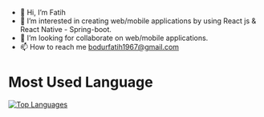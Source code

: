 - 👋 Hi, I’m Fatih
- 👀 I’m interested in creating web/mobile applications by using React js & React Native - Spring-boot.
- 💞️ I’m looking for collaborate on web/mobile applications.
- 📫 How to reach me bodurfatih1967@gmail.com


<h1>Most Used Language</h1> 
<a href="https://github.com/Fymidc" align="left"><img src="https://github-readme-stats.vercel.app/api/top-langs/?username=Fymidc&langs_count=10&title_color=0891b2&text_color=14b8a6&icon_color=0891b2&bg_color=0f172a&hide_border=true&locale=en&custom_title=Top%20%Languages" alt="Top Languages" /></a>
</div>

<!---
Fymidc/Fymidc is a ✨ special ✨ repository because its `README.md` (this file) appears on your GitHub profile.
You can click the Preview link to take a look at your changes.
--->
